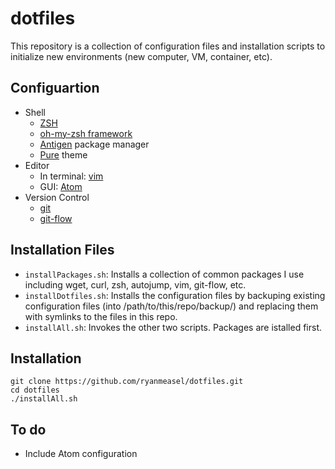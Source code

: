 # dotfiles
This repository is a collection of configuration files and installation scripts to initialize new environments (new computer, VM, container, etc). 

## Configuartion

- Shell
  - [ZSH](http://www.zsh.org/)
  - [oh-my-zsh framework](https://github.com/robbyrussell/oh-my-zsh) 
  - [Antigen](https://github.com/zsh-users/antigen) package manager
  - [Pure](https://github.com/sindresorhus/pure) theme
- Editor
  - In terminal: [vim](http://www.vim.org/)
  - GUI: [Atom](https://atom.io/)
- Version Control
  - [git](https://git-scm.com/)
  - [git-flow](https://github.com/nvie/gitflow)

## Installation Files

- `installPackages.sh`: Installs a collection of common packages I use including wget, curl, zsh, autojump, vim, git-flow, etc.
- `installDotfiles.sh`: Installs the configuration files by backuping existing configuration files (into /path/to/this/repo/backup/)
and replacing them with symlinks to the files in this repo.
- `installAll.sh`: Invokes the other two scripts. Packages are istalled first. 


## Installation

```Shell
git clone https://github.com/ryanmeasel/dotfiles.git
cd dotfiles
./installAll.sh
```

## To do

- Include Atom configuration
